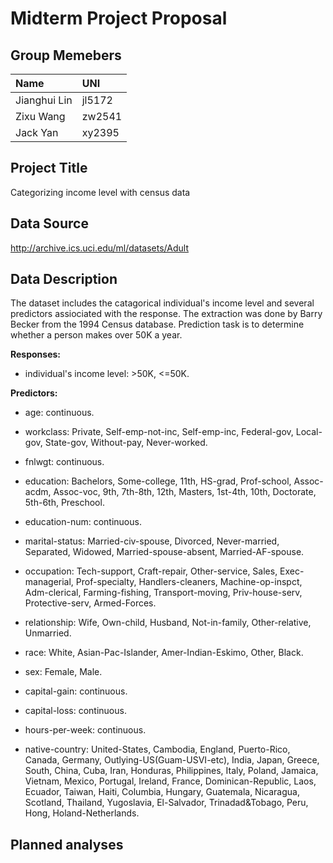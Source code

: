 Midterm Project Proposal
================

Group Memebers
--------------

| Name         | UNI    |
|:-------------|:-------|
| Jianghui Lin | jl5172 |
| Zixu Wang    | zw2541 |
| Jack Yan     | xy2395 |

Project Title
-------------

Categorizing income level with census data

Data Source
-----------

<http://archive.ics.uci.edu/ml/datasets/Adult>

Data Description
----------------

The dataset includes the catagorical individual's income level and several predictors assiociated with the response. The extraction was done by Barry Becker from the 1994 Census database. Prediction task is to determine whether a person makes over 50K a year.

**Responses:**

-   individual's income level: &gt;50K, &lt;=50K.

**Predictors:**

-   age: continuous.

-   workclass: Private, Self-emp-not-inc, Self-emp-inc, Federal-gov, Local-gov, State-gov, Without-pay, Never-worked.

-   fnlwgt: continuous.

-   education: Bachelors, Some-college, 11th, HS-grad, Prof-school, Assoc-acdm, Assoc-voc, 9th, 7th-8th, 12th, Masters, 1st-4th, 10th, Doctorate, 5th-6th, Preschool.

-   education-num: continuous.

-   marital-status: Married-civ-spouse, Divorced, Never-married, Separated, Widowed, Married-spouse-absent, Married-AF-spouse.

-   occupation: Tech-support, Craft-repair, Other-service, Sales, Exec-managerial, Prof-specialty, Handlers-cleaners, Machine-op-inspct, Adm-clerical, Farming-fishing, Transport-moving, Priv-house-serv, Protective-serv, Armed-Forces.

-   relationship: Wife, Own-child, Husband, Not-in-family, Other-relative, Unmarried.

-   race: White, Asian-Pac-Islander, Amer-Indian-Eskimo, Other, Black.

-   sex: Female, Male.

-   capital-gain: continuous.

-   capital-loss: continuous.

-   hours-per-week: continuous.

-   native-country: United-States, Cambodia, England, Puerto-Rico, Canada, Germany, Outlying-US(Guam-USVI-etc), India, Japan, Greece, South, China, Cuba, Iran, Honduras, Philippines, Italy, Poland, Jamaica, Vietnam, Mexico, Portugal, Ireland, France, Dominican-Republic, Laos, Ecuador, Taiwan, Haiti, Columbia, Hungary, Guatemala, Nicaragua, Scotland, Thailand, Yugoslavia, El-Salvador, Trinadad&Tobago, Peru, Hong, Holand-Netherlands.

Planned analyses
----------------
